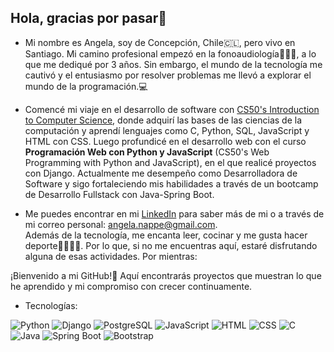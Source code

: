 ## Hola, gracias por pasar👋

<!--
**angelanappe/angelanappe** is a ✨ _special_ ✨ repository because its `README.md` (this file) appears on your GitHub profile.

Here are some ideas to get you started: -->

- Mi nombre es Angela, soy de Concepción, Chile🇨🇱, pero vivo en Santiago. Mi camino profesional empezó en la fonoaudiología👩🏼‍⚕️, a lo que me dediqué por 3 años. Sin embargo, el mundo de la tecnología me cautivó y el entusiasmo por resolver problemas me llevó a explorar el mundo de la programación.💻 

- Comencé mi viaje en el desarrollo de software con [CS50's Introduction to Computer Science](https://cs50.harvard.edu/x/2022/), donde adquirí las bases de las ciencias de la computación y aprendí lenguajes como C, Python, SQL, JavaScript y HTML con CSS. Luego profundicé en el desarrollo web con el curso **Programación Web con Python y JavaScript** (CS50's Web Programming with Python and JavaScript), en el que realicé proyectos con Django. Actualmente me desempeño como Desarrolladora de Software y sigo fortaleciendo mis habilidades a través de un bootcamp de Desarrollo Fullstack con Java-Spring Boot.    

- Me puedes encontrar en mi [LinkedIn](https://www.linkedin.com/in/angelanappe) para saber más de mi o a través de mi correo personal: angela.nappe@gmail.com.  
Además de la tecnología, me encanta leer, cocinar y me gusta hacer deporte🏃🏼‍♀️‍➡️. Por lo que, si no me encuentras aquí, estaré disfrutando alguna de esas actividades. Por mientras:  

¡Bienvenido a mi GitHub!🌟 Aquí encontrarás proyectos que muestran lo que he aprendido y mi compromiso con crecer continuamente.  

- Tecnologías:
  
![Python](https://img.shields.io/badge/Python-3776AB?style=for-the-badge&logo=python&logoColor=white) ![Django](https://img.shields.io/badge/Django-092E20?style=for-the-badge&logo=django&logoColor=white) 
![PostgreSQL](https://img.shields.io/badge/PostgreSQL-336791?style=for-the-badge&logo=postgresql&logoColor=white) ![JavaScript](https://img.shields.io/badge/JavaScript-F7DF1E?style=for-the-badge&logo=javascript&logoColor=black)
![HTML](https://img.shields.io/badge/HTML-E34F26?style=for-the-badge&logo=html5&logoColor=white) ![CSS](https://img.shields.io/badge/CSS-1572B6?style=for-the-badge&logo=css3&logoColor=white)
![C](https://img.shields.io/badge/C-A8B9CC?style=for-the-badge&logo=c&logoColor=white) ![Java](https://img.shields.io/badge/Java-007396?style=for-the-badge&logo=java&logoColor=white)
![Spring Boot](https://img.shields.io/badge/Spring%20Boot-6DB33F?style=for-the-badge&logo=spring-boot&logoColor=white) ![Bootstrap](https://img.shields.io/badge/Bootstrap-7952B3?style=for-the-badge&logo=bootstrap&logoColor=white)


 




